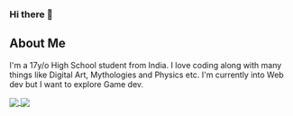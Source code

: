 ### Hi there 👋

## About Me
I'm a 17y/o High School student from India. I love coding along with many things like Digital Art, Mythologies and Physics etc. I'm currently into Web dev but I want to explore Game dev.


<a href="https://github.com/anuraghazra/github-readme-stats">
  <img align="center" src="https://github-readme-stats.vercel.app/api?username=anonymoususer70" />
</a>
<a href="https://github.com/anuraghazra/github-readme-stats">
  <img align="center" src="https://github-readme-stats.vercel.app/api/top-langs/?username=anonymoususer70&theme=tokyonight" />
</a>
